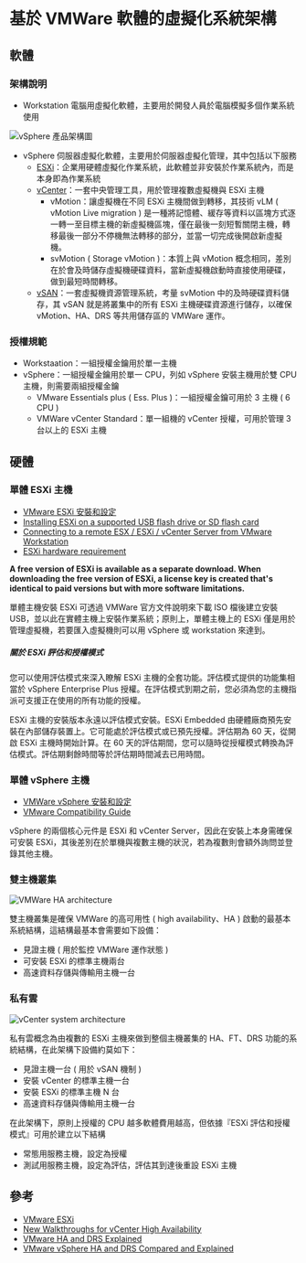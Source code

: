 # 基於 VMWare 軟體的虛擬化系統架構

## 軟體

### 架構說明

+ Workstation
電腦用虛擬化軟體，主要用於開發人員於電腦模擬多個作業系統使用

![vSphere 產品架構圖](https://docs.vmware.com/tw/VMware-vSphere/images/GUID-5EB66614-1EE8-4F39-8C8B-1E97EEE76791-high.png)

+ vSphere
伺服器虛擬化軟體，主要用於伺服器虛擬化管理，其中包括以下服務
	- [ESXi](https://zh.wikipedia.org/zh-tw/VMware_ESXi)：企業用硬體虛擬化作業系統，此軟體並非安裝於作業系統內，而是本身即為作業系統
	- [vCenter](https://en.wikipedia.org/wiki/VCenter)：一套中央管理工具，用於管理複數虛擬機與 ESXi 主機
		- vMotion：讓虛擬機在不同 ESXi 主機間做到轉移，其技術 vLM ( vMotion Live migration ) 是一種將記憶體、緩存等資料以區塊方式逐一轉一至目標主機的新虛擬機區塊，僅在最後一刻短暫關閉主機，轉移最後一部分不停機無法轉移的部分，並當一切完成後開啟新虛擬機。
		- svMotion ( Storage vMotion )：本質上與 vMotion 概念相同，差別在於會及時儲存虛擬機硬碟資料，當新虛擬機啟動時直接使用硬碟，做到最短時間轉移。
	- [vSAN](https://docs.vmware.com/tw/VMware-vSphere/7.0/com.vmware.vsphere.vsan-planning.doc/GUID-18F531E9-FF08-49F5-9879-8E46583D4C70.html)：一套虛擬機資源管理系統，考量 svMotion 中的及時硬碟資料儲存，其 vSAN 就是將叢集中的所有 ESXi 主機硬碟資源進行儲存，以確保 vMotion、HA、DRS 等共用儲存區的 VMWare 運作。

### 授權規範

+ Workstaation：一組授權金鑰用於單一主機
+ vSphere：一組授權金鑰用於單一 CPU，列如 vSphere 安裝主機用於雙 CPU 主機，則需要兩組授權金鑰
	- VMware Essentials plus ( Ess. Plus )：一組授權金鑰可用於 3 主機 ( 6 CPU )
	- VMWare vCenter Standard：單一組機的 vCenter 授權，可用於管理 3 台以上的 ESXi 主機

## 硬體

### 單體 ESXi 主機

+ [VMware ESXi 安裝和設定](https://docs.vmware.com/tw/VMware-vSphere/7.0/vsphere-esxi-703-installation-setup-guide.pdf)
+ [Installing ESXi on a supported USB flash drive or SD flash card](https://kb.vmware.com/s/article/2004784)
+ [Connecting to a remote ESX / ESXi / vCenter Server from VMware Workstation](https://kb.vmware.com/s/article/2005822)
+ [ESXi hardware requirement](https://docs.vmware.com/tw/VMware-vSphere/7.0/com.vmware.esxi.upgrade.doc/GUID-DEB8086A-306B-4239-BF76-E354679202FC.html)

**A free version of ESXi is available as a separate download. When downloading the free version of ESXi, a license key is created that's identical to paid versions but with more software limitations.**

單體主機安裝 ESXi 可透過 VMWare 官方文件說明來下載 ISO 檔後建立安裝 USB，並以此在實體主機上安裝作業系統；原則上，單體主機上的 ESXi 僅是用於管理虛擬機，若要匯入虛擬機則可以用 vSphere 或 workstation 來達到。

##### 關於 ESXi 評估和授權模式

您可以使用評估模式來深入瞭解 ESXi 主機的全套功能。評估模式提供的功能集相當於 vSphere Enterprise Plus 授權。在評估模式到期之前，您必須為您的主機指派可支援正在使用的所有功能的授權。

ESXi 主機的安裝版本永遠以評估模式安裝。ESXi Embedded 由硬體廠商預先安裝在內部儲存裝置上。它可能處於評估模式或已預先授權。評估期為 60 天，從開啟 ESXi 主機時開始計算。在 60 天的評估期間，您可以隨時從授權模式轉換為評估模式。評估期剩餘時間等於評估期時間減去已用時間。

### 單體 vSphere 主機

+ [VMWare vSphere 安裝和設定](https://docs.vmware.com/tw/VMware-vSphere/6.5/vsphere-esxi-vcenter-server-652-installation-setup-guide.pdf)
+ [VMware Compatibility Guide](https://www.vmware.com/resources/compatibility/search.php)

vSphere 的兩個核心元件是 ESXi 和 vCenter Server，因此在安裝上本身需確保可安裝 ESXi，其後差別在於單機與複數主機的狀況，若為複數則會額外詢問並登錄其他主機。

### 雙主機叢集

![VMWare HA architecture](https://i0.wp.com/www.chriscolotti.us/wp-content/uploads/2013/11/vmw-dgrm-vsphere-087b-lg.jpg)

雙主機叢集是確保 VMWare 的高可用性 ( high availability、HA ) 啟動的最基本系統結構，這結構最基本會需要如下設備：

+ 見證主機 ( 用於監控 VMWare 運作狀態 )
+ 可安裝 ESXi 的標準主機兩台
+ 高速資料存儲與傳輸用主機一台

### 私有雲

![vCenter system architecture](https://www.instana.com/media/core-components-of-vsphere-are-esxi-and-vcenter-se.png)

私有雲概念為由複數的 ESXi 主機來做到整個主機叢集的 HA、FT、DRS 功能的系統結構，在此架構下設備約莫如下：

+ 見證主機一台 ( 用於 vSAN 機制 )
+ 安裝 vCenter 的標準主機一台
+ 安裝 ESXi 的標準主機 N 台
+ 高速資料存儲與傳輸用主機一台

在此架構下，原則上授權的 CPU 越多軟體費用越高，但依據『ESXi 評估和授權模式』可用於建立以下結構

+ 常態用服務主機，設定為授權
+ 測試用服務主機，設定為評估，評估其到達後重設 ESXi 主機

## 參考

+ [VMware ESXi](https://www.techtarget.com/searchvmware/definition/VMware-ESXi)
+ [New Walkthroughs for vCenter High Availability](https://blogs.vmware.com/vsphere/2016/12/new-walkthroughs-vcenter-high-availability.html)
+ [VMware HA and DRS Explained](https://www.vembu.com/blog/ha-vs-drs-in-vmware-vsphere/)
+ [VMware vSphere HA and DRS Compared and Explained](https://www.nakivo.com/blog/vmware-vsphere-ha-and-drs-compared-and-explained/)